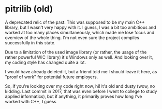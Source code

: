 # pitrilib (old)
A deprecated relic of the past. This was supposed to be my main C++ library, but I wasn't very happy with it. I guess, I was a bit too ambitious and worked at too many places simultaneously, which made me lose focus and overview of the whole thing. I'm not even sure the project compiles successfully in this state.

Due to a limitation of the used image library (or rather, the usage of the rather powerful WIC library) it's Windows only as well. And looking over it, my coding style has changed quite a lot.

I would have already deleted it, but a friend told me I should leave it here, as "proof of work" for potential future employers.

So, if you're looking over my code right now, hi! It's old and dusty (wow, no kidding. Last commit in 2017, that was even before I went to college to study applied informatics), but if anything, it primarily proves how long I've worked with C++, I guess.
